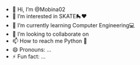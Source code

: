 - 👋 Hi, I’m @Mobina02
- 👀 I’m interested in SKATE🛼❤️ 
- 🌱 I’m currently learning Computer Engineering💻
- 💞️ I’m looking to collaborate on  
- 📫 How to reach me Python 👾
- 😄 Pronouns: ...
- ⚡ Fun fact: ...

<!---
Mobina02/Mobina02 is a ✨ special ✨ repository because its `README.md` (this file) appears on your GitHub profile.
You can click the Preview link to take a look at your changes.
--->
